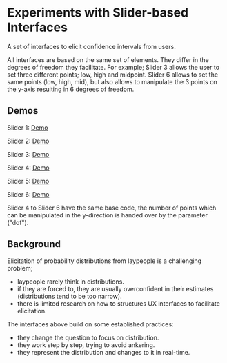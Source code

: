 # Experiments with Slider-based Interfaces
A set of interfaces to elicit confidence intervals from users. 

All interfaces are based on the same set of elements.
They differ in the degrees of freedom they facilitate.
For example; Slider 3 allows the user to set three different points; low, high and midpoint.
Slider 6 allows to set the same points (low, high, mid), but also allows to manipulate the 3 points on the y-axis resulting in 6 degrees of freedom.

## Demos
Slider 1: 
[Demo](https://htmlpreview.github.io/?https://raw.githubusercontent.com/flovv/SliderExperiments/master/1Step/simpleSlider.html)

Slider 2:
[Demo](https://htmlpreview.github.io/?https://raw.githubusercontent.com/flovv/SliderExperiments/master/2stepTri/2StepTri.html)

Slider 3:
[Demo](https://htmlpreview.github.io/?https://raw.githubusercontent.com/flovv/SliderExperiments/master/3stepTri/3StepTri.html)

Slider 4:
[Demo](https://htmlpreview.github.io/?https://raw.githubusercontent.com/flovv/SliderExperiments/master/3stepTri%2BxDegrees/Gold-Roth-Tec.html)

Slider 5:
[Demo](https://htmlpreview.github.io/?https://raw.githubusercontent.com/flovv/SliderExperiments/master/3stepTri%2BxDegrees/Gold-Roth-Tec.html?dof=5)

Slider 6:
[Demo](https://htmlpreview.github.io/?https://raw.githubusercontent.com/flovv/SliderExperiments/master/3stepTri%2BxDegrees/Gold-Roth-Tec.html?dof=6)


Slider 4 to Slider 6 have the same base code, the number of points which can be manipulated in the y-direction is handed over by the parameter ("dof").

## Background
Elicitation of probability distributions from laypeople is a challenging problem;

* laypeople rarely think in distributions.
* if they are forced to, they are usually overconfident in their estimates (distributions tend to be too narrow).
* there is limited research on how to structures UX interfaces to facilitate elicitation.

The interfaces above build on some established practices:

* they change the question to focus on distribution.
* they work step by step, trying to avoid ankering.
* they represent the distribution and changes to it in real-time.
